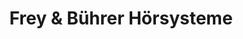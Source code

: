 ---
title: "Frey & Bührer Hörsysteme"
url: /muellheim/frey-und-buehrer-hoersysteme/
shop: Hörgeräte
---
